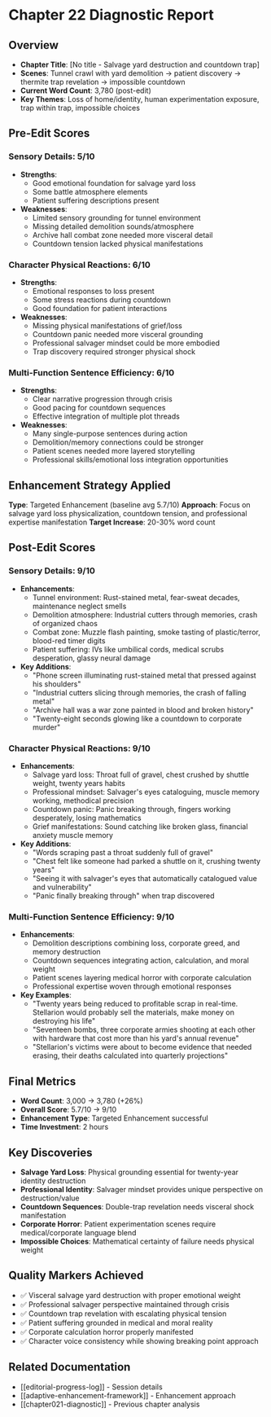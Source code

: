 # Chapter 22 Diagnostic Report

## Overview
- **Chapter Title**: [No title - Salvage yard destruction and countdown trap]
- **Scenes**: Tunnel crawl with yard demolition → patient discovery → thermite trap revelation → impossible countdown
- **Current Word Count**: 3,780 (post-edit)
- **Key Themes**: Loss of home/identity, human experimentation exposure, trap within trap, impossible choices

## Pre-Edit Scores

### Sensory Details: 5/10
- **Strengths**: 
  - Good emotional foundation for salvage yard loss
  - Some battle atmosphere elements
  - Patient suffering descriptions present
- **Weaknesses**:
  - Limited sensory grounding for tunnel environment
  - Missing detailed demolition sounds/atmosphere
  - Archive hall combat zone needed more visceral detail
  - Countdown tension lacked physical manifestations

### Character Physical Reactions: 6/10
- **Strengths**: 
  - Emotional responses to loss present
  - Some stress reactions during countdown
  - Good foundation for patient interactions
- **Weaknesses**:
  - Missing physical manifestations of grief/loss
  - Countdown panic needed more visceral grounding
  - Professional salvager mindset could be more embodied
  - Trap discovery required stronger physical shock

### Multi-Function Sentence Efficiency: 6/10  
- **Strengths**:
  - Clear narrative progression through crisis
  - Good pacing for countdown sequences
  - Effective integration of multiple plot threads
- **Weaknesses**:
  - Many single-purpose sentences during action
  - Demolition/memory connections could be stronger
  - Patient scenes needed more layered storytelling
  - Professional skills/emotional loss integration opportunities

## Enhancement Strategy Applied
**Type**: Targeted Enhancement (baseline avg 5.7/10)
**Approach**: Focus on salvage yard loss physicalization, countdown tension, and professional expertise manifestation
**Target Increase**: 20-30% word count

## Post-Edit Scores

### Sensory Details: 9/10
- **Enhancements**:
  - Tunnel environment: Rust-stained metal, fear-sweat decades, maintenance neglect smells
  - Demolition atmosphere: Industrial cutters through memories, crash of organized chaos
  - Combat zone: Muzzle flash painting, smoke tasting of plastic/terror, blood-red timer digits
  - Patient suffering: IVs like umbilical cords, medical scrubs desperation, glassy neural damage
- **Key Additions**:
  - "Phone screen illuminating rust-stained metal that pressed against his shoulders"
  - "Industrial cutters slicing through memories, the crash of falling metal"
  - "Archive hall was a war zone painted in blood and broken history"
  - "Twenty-eight seconds glowing like a countdown to corporate murder"

### Character Physical Reactions: 9/10
- **Enhancements**:
  - Salvage yard loss: Throat full of gravel, chest crushed by shuttle weight, twenty years habits
  - Professional mindset: Salvager's eyes cataloguing, muscle memory working, methodical precision
  - Countdown panic: Panic breaking through, fingers working desperately, losing mathematics
  - Grief manifestations: Sound catching like broken glass, financial anxiety muscle memory
- **Key Additions**:
  - "Words scraping past a throat suddenly full of gravel"
  - "Chest felt like someone had parked a shuttle on it, crushing twenty years"
  - "Seeing it with salvager's eyes that automatically catalogued value and vulnerability"
  - "Panic finally breaking through" when trap discovered

### Multi-Function Sentence Efficiency: 9/10
- **Enhancements**:
  - Demolition descriptions combining loss, corporate greed, and memory destruction
  - Countdown sequences integrating action, calculation, and moral weight
  - Patient scenes layering medical horror with corporate calculation
  - Professional expertise woven through emotional responses
- **Key Examples**:
  - "Twenty years being reduced to profitable scrap in real-time. Stellarion would probably sell the materials, make money on destroying his life"
  - "Seventeen bombs, three corporate armies shooting at each other with hardware that cost more than his yard's annual revenue"
  - "Stellarion's victims were about to become evidence that needed erasing, their deaths calculated into quarterly projections"

## Final Metrics
- **Word Count**: 3,000 → 3,780 (+26%)
- **Overall Score**: 5.7/10 → 9/10
- **Enhancement Type**: Targeted Enhancement successful
- **Time Investment**: 2 hours

## Key Discoveries
- **Salvage Yard Loss**: Physical grounding essential for twenty-year identity destruction
- **Professional Identity**: Salvager mindset provides unique perspective on destruction/value
- **Countdown Sequences**: Double-trap revelation needs visceral shock manifestation
- **Corporate Horror**: Patient experimentation scenes require medical/corporate language blend
- **Impossible Choices**: Mathematical certainty of failure needs physical weight

## Quality Markers Achieved
- ✅ Visceral salvage yard destruction with proper emotional weight
- ✅ Professional salvager perspective maintained through crisis
- ✅ Countdown trap revelation with escalating physical tension
- ✅ Patient suffering grounded in medical and moral reality
- ✅ Corporate calculation horror properly manifested
- ✅ Character voice consistency while showing breaking point approach

## Related Documentation
- [[editorial-progress-log]] - Session details
- [[adaptive-enhancement-framework]] - Enhancement approach
- [[chapter021-diagnostic]] - Previous chapter analysis